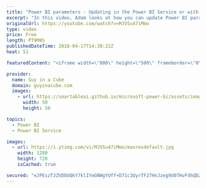 ```yaml
---
title: "Power BI parameters - Updating in the Power BI Service or with APIs"
excerpt: "In this video, Adam looks at how you can update Power BI parameters within the service or by using APIs. You can create Power BI Parameters within Power BI Desktop using Power Query. Then you can update those Power BI parameters once the report is published to the Power BI service.  PowerShell Samples:"
originalUrl: https://youtube.com/watch?v=MJVSu47iMmo
type: video
price: Free
length: PT9M8S
publishedDateTime: 2018-04-17T14:38:22Z
heat: 51

featuredContent: "<iframe width=\"800\" height=\"500\" frameborder=\"0\" src=\"https://www.youtube.com/embed/MJVSu47iMmo\" allow=\"accelerometer; autoplay; encrypted-media; gyroscope; picture-in-picture\" allowfullscreen></iframe>"

provider:
  name: Guy in a Cube
  domain: guyinacube.com
  images:
    - url: https://smartableai.github.io/microsoft-power-bi/assets/images/organizations/guyinacube.com-50x50.jpg
      width: 50
      height: 50

topics:
  - Power BI
  - Power BI Service

images:
  - url: https://i.ytimg.com/vi/MJVSu47iMmo/maxresdefault.jpg
    width: 1280
    height: 720
    isCached: true

secured: "eJPEszTJZVDOUQkY7klIYeGNWgYUff+D71c3UyrTF27HnJzeg9d07HvFdhQDZQqHplcZmj/Q1lRkeLcuC45NzJkdj4QVPzyCbg1txoPIoB0QWqQ7xrOv7BgGZdVYn+uWm7NJECX43wtY2uHLOyUTayQyN63NXW3E3joLhosbTf2PoL9yV93Lfe053+kc06dsgoEeAmO/gyq5OhFAPwZmwWPWKWxrjVcYVvlgePgKUB2im1TYKVlt4weL3E1FWan0E4syRNq81ARTw3QzNMfIPGBLU3vy3bbjUwvVypAGCt8HZd/EFNiRE49wjNEiPrWgiR7dsMmadUFRsrKhhw+3GTQlyvND+6UHe3eQ/9QDjt/bTq1GKmm4Zznd6SB2red8s+8XuGCqEw8SLEPaA7KRQ9nM6G02iUPP5qWrl/pTw0o=;iFsoqhSvPnom0aqUKYAVKQ=="
---
```


